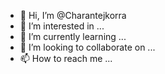 - 👋 Hi, I’m @Charantejkorra
- 👀 I’m interested in ...
- 🌱 I’m currently learning ...
- 💞️ I’m looking to collaborate on ...
- 📫 How to reach me ...

<!---
Charantejkorra/Charantejkorra is a ✨ special ✨ repository because its `README.md` (this file) appears on your GitHub profile.
You can click the Preview link to take a look at your changes.
--->
